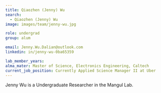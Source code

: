 ```yaml
---
title: Qiaozhen (Jenny) Wu
search:
  - Qiaozhen (Jenny) Wu
image: images/team/jenny-wu.jpg

role: undergrad
group: alum

email: Jenny.Wu.Dalian@outlook.com 
linkedin: in/jenny-wu-0ba65359

lab_member_years: 
alma_mater: Master of Science, Electronics Engineering, Caltech
current_job_position: Currently Applied Science Manager II at Uber
---
```


Jenny Wu is a Undergraduate Researcher in the Mangul Lab. 
